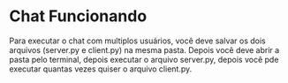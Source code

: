# Chat Funcionando

Para executar o chat com multiplos usuários, você deve salvar os dois arquivos (server.py e client.py) na mesma pasta. Depois você deve abrir a pasta pelo terminal, depois executar o arquivo server.py, depois você pde executar quantas vezes quiser o arquivo client.py.
